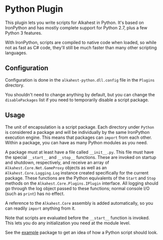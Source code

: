 # Python Plugin

This plugin lets you write scripts for Alkahest in Python. It's based on
IronPython and has mostly complete support for Python 2.7, plus a few Python 3
features.

With IronPython, scripts are compiled to native code when loaded, so while not
as fast as C# code, they'll still be much faster than many other scripting
languages.

## Configuration

Configuration is done in the `alkahest-python.dll.config` file in the `Plugins`
directory.

You shouldn't need to change anything by default, but you can change the
`disablePackages` list if you need to temporarily disable a script package.

## Usage

The unit of encapsulation is a script package. Each directory under `Python` is
considered a package and will be individually by the same IronPython execution
engine. This means that packages can `import` from each other. Within a package,
you can have as many Python modules as you need.

A package must at least have a file called `__init__.py`. This file must have
the special `__start__` and `__stop__` functions. These are invoked on startup
and shutdown, respectively, and receive an array of
`Alkahest.Core.Net.GameProxy` objects as well as an `Alkahest.Core.Logging.Log`
instance created specifically for the current package. These functions are the
Python equivalents of the `Start` and `Stop` methods on the
`Alkahest.Core.Plugins.IPlugin` interface. All logging should go through the log
object passed to these functions; normal console I/O (such as `print`) has no
effect.

A reference to the `Alkahest.Core` assembly is added automatically, so you can
readily `import` anything from it.

Note that scripts are evaluated before the `__start__` function is invoked. This
lets you do any initialization you need at the module level.

See the [example](Python/example) package to get an idea of how a Python script
should look.

